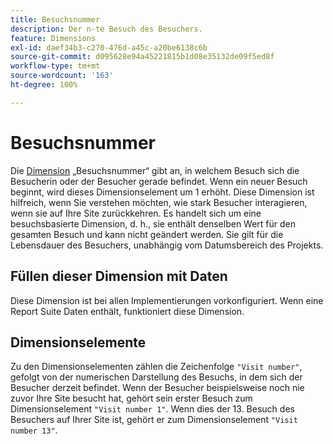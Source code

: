 ```yaml
---
title: Besuchsnummer
description: Der n-te Besuch des Besuchers.
feature: Dimensions
exl-id: daef34b3-c270-476d-a45c-a20be6138c6b
source-git-commit: d095628e94a45221815b1d08e35132de09f5ed8f
workflow-type: tm+mt
source-wordcount: '163'
ht-degree: 100%

---
```


# Besuchsnummer

Die [Dimension](overview.md) „Besuchsnummer“ gibt an, in welchem Besuch sich die Besucherin oder der Besucher gerade befindet. Wenn ein neuer Besuch beginnt, wird dieses Dimensionselement um 1 erhöht. Diese Dimension ist hilfreich, wenn Sie verstehen möchten, wie stark Besucher interagieren, wenn sie auf Ihre Site zurückkehren. Es handelt sich um eine besuchsbasierte Dimension, d. h., sie enthält denselben Wert für den gesamten Besuch und kann nicht geändert werden. Sie gilt für die Lebensdauer des Besuchers, unabhängig vom Datumsbereich des Projekts.

## Füllen dieser Dimension mit Daten

Diese Dimension ist bei allen Implementierungen vorkonfiguriert. Wenn eine Report Suite Daten enthält, funktioniert diese Dimension.

## Dimensionselemente

Zu den Dimensionselementen zählen die Zeichenfolge `"Visit number"`, gefolgt von der numerischen Darstellung des Besuchs, in dem sich der Besucher derzeit befindet. Wenn der Besucher beispielsweise noch nie zuvor Ihre Site besucht hat, gehört sein erster Besuch zum Dimensionselement `"Visit number 1"`. Wenn dies der 13. Besuch des Besuchers auf Ihrer Site ist, gehört er zum Dimensionselement `"Visit number 13"`.
